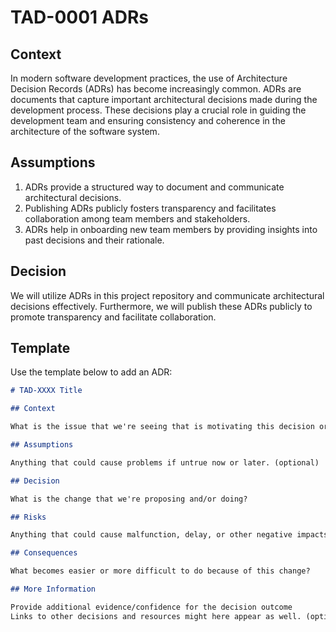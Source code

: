 # TAD-0001 ADRs

## Context

In modern software development practices, the use of Architecture Decision Records (ADRs) has become increasingly
common. ADRs are documents that capture important architectural decisions made during the development process. These
decisions play a crucial role in guiding the development team and ensuring consistency and coherence in the architecture
of the software system.

## Assumptions

1. ADRs provide a structured way to document and communicate architectural decisions.
2. Publishing ADRs publicly fosters transparency and facilitates collaboration among team members and stakeholders.
3. ADRs help in onboarding new team members by providing insights into past decisions and their rationale.

## Decision

We will utilize ADRs in this project repository and communicate architectural decisions effectively. Furthermore, we
will publish these ADRs publicly to promote transparency and facilitate collaboration.

## Template

Use the template below to add an ADR:

```markdown
# TAD-XXXX Title

## Context

What is the issue that we're seeing that is motivating this decision or change?

## Assumptions

Anything that could cause problems if untrue now or later. (optional)

## Decision

What is the change that we're proposing and/or doing?

## Risks

Anything that could cause malfunction, delay, or other negative impacts. (optional)

## Consequences

What becomes easier or more difficult to do because of this change?

## More Information

Provide additional evidence/confidence for the decision outcome
Links to other decisions and resources might here appear as well. (optional)
```
